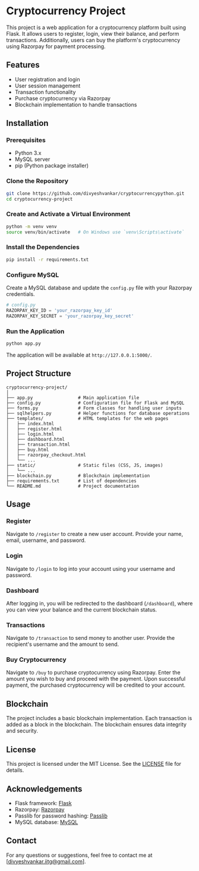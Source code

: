 # Cryptocurrency Project

This project is a web application for a cryptocurrency platform built using Flask. It allows users to register, login, view their balance, and perform transactions. Additionally, users can buy the platform's cryptocurrency using Razorpay for payment processing.

## Features

- User registration and login
- User session management
- Transaction functionality
- Purchase cryptocurrency via Razorpay
- Blockchain implementation to handle transactions

## Installation

### Prerequisites

- Python 3.x
- MySQL server
- pip (Python package installer)

### Clone the Repository

```bash
git clone https://github.com/divyeshvankar/cryptocurrencypython.git
cd cryptocurrency-project
```

### Create and Activate a Virtual Environment

```bash
python -m venv venv
source venv/bin/activate   # On Windows use `venv\Scripts\activate`
```

### Install the Dependencies

```bash
pip install -r requirements.txt
```

### Configure MySQL

Create a MySQL database and update the `config.py` file with your Razorpay credentials.

```python
# config.py
RAZORPAY_KEY_ID = 'your_razorpay_key_id'
RAZORPAY_KEY_SECRET = 'your_razorpay_key_secret'
```

### Run the Application

```bash
python app.py
```

The application will be available at `http://127.0.0.1:5000/`.

## Project Structure

```
cryptocurrency-project/
│
├── app.py                 # Main application file
├── config.py              # Configuration file for Flask and MySQL
├── forms.py               # Form classes for handling user inputs
├── sqlhelpers.py          # Helper functions for database operations
├── templates/             # HTML templates for the web pages
│   ├── index.html
│   ├── register.html
│   ├── login.html
│   ├── dashboard.html
│   ├── transaction.html
│   ├── buy.html
│   ├── razorpay_checkout.html
│   └── ...
├── static/                # Static files (CSS, JS, images)
│   └── ...
├── blockchain.py          # Blockchain implementation
├── requirements.txt       # List of dependencies
└── README.md              # Project documentation
```

## Usage

### Register

Navigate to `/register` to create a new user account. Provide your name, email, username, and password.

### Login

Navigate to `/login` to log into your account using your username and password.

### Dashboard

After logging in, you will be redirected to the dashboard (`/dashboard`), where you can view your balance and the current blockchain status.

### Transactions

Navigate to `/transaction` to send money to another user. Provide the recipient's username and the amount to send.

### Buy Cryptocurrency

Navigate to `/buy` to purchase cryptocurrency using Razorpay. Enter the amount you wish to buy and proceed with the payment. Upon successful payment, the purchased cryptocurrency will be credited to your account.

## Blockchain

The project includes a basic blockchain implementation. Each transaction is added as a block in the blockchain. The blockchain ensures data integrity and security.

## License

This project is licensed under the MIT License. See the [LICENSE](LICENSE) file for details.

## Acknowledgements

- Flask framework: [Flask](https://flask.palletsprojects.com/)
- Razorpay: [Razorpay](https://razorpay.com/)
- Passlib for password hashing: [Passlib](https://passlib.readthedocs.io/)
- MySQL database: [MySQL](https://www.mysql.com/)

## Contact

For any questions or suggestions, feel free to contact me at [divyeshvankar.iitg@gmail.com].

